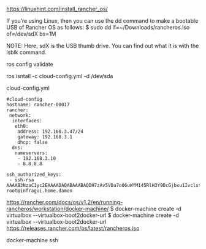 https://linuxhint.com/install_rancher_os/

If you’re using Linux, then you can use the dd command to make a bootable USB of Rancher OS as follows:
$ sudo dd if=~/Downloads/rancheros.iso of=/dev/sdX bs=1M

NOTE: Here, sdX is the USB thumb drive. You can find out what it is with the lsblk command.

ros config validate

ros isntall -c cloud-config.yml -d /dev/sda


cloud-config.yml
```
#cloud-config
hostname: rancher-00017
rancher:
 network:
  interfaces:
   eth0:
    address: 192.168.3.47/24
    gateway: 192.168.3.1
    dhcp: false
  dns:
   nameservers:
    - 192.168.3.10
    - 8.8.8.8

ssh_authorized_keys:
 - ssh-rsa AAAAB3NzaC1yc2EAAAADAQABAAABAQDH7zAv5VDa7o06uWYM145RlH3Y9DcGjbxu1Ivclstw47i2wZkQuFB2ruMgcq8W8m+LZaoWQEQH3BMn2hQsqbweCBzKTSlP38jsig94Crt2oHbErrteu7mCiY2tkQqK/o0YRBldEj5EbSMHVYbm2VYI3fiSI3IsSZqYXSMXdCp3WAtKC9TJF06lrrZI1j2UxVu4wi8B3S8uNILn635NyNJvjWABEHzwr8FKHbEX0p5p3CG0DJZsNikUyAwnkepTGPJcJTp3NU58+Aq+KvHBVazKp/GQb1WdfICrphoqn8QhdvPeXMXxzK3s+KZxPQTtZKvcn0H1wCF27MEDnyn4g16j root@infragui.home.damon

```

https://rancher.com/docs/os/v1.2/en/running-rancheros/workstation/docker-machine/
$ docker-machine create -d virtualbox --virtualbox-boot2docker-url <LOCATION-OF-RANCHEROS-ISO> <MACHINE-NAME>
$ docker-machine create -d virtualbox --virtualbox-boot2docker-url https://releases.rancher.com/os/latest/rancheros.iso <MACHINE-NAME>

docker-machine ssh <MACHINE-NAME>